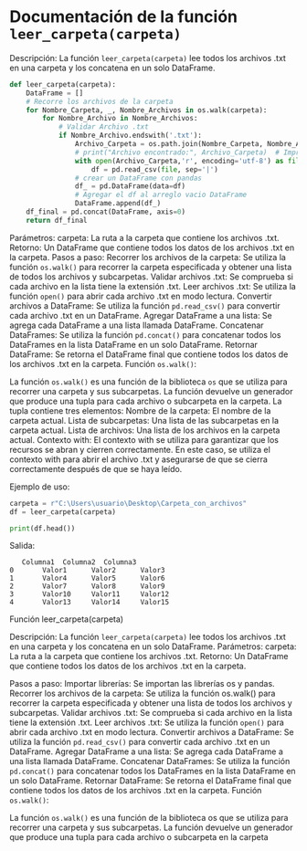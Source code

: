 # Documentación de la función ```leer_carpeta(carpeta)```
Descripción:
La función ```leer_carpeta(carpeta)``` lee todos los archivos .txt en una carpeta y los concatena en un solo DataFrame.

```python
def leer_carpeta(carpeta):
    DataFrame = []
    # Recorre los archivos de la carpeta
    for Nombre_Carpeta, _, Nombre_Archivos in os.walk(carpeta):
        for Nombre_Archivo in Nombre_Archivos:
            # Validar Archivo .txt
            if Nombre_Archivo.endswith('.txt'):
                Archivo_Carpeta = os.path.join(Nombre_Carpeta, Nombre_Archivo)
                # print("Archivo encontrado:", Archivo_Carpeta)  # Imprimir la ruta del archivo
                with open(Archivo_Carpeta,'r', encoding='utf-8') as file:
                    df = pd.read_csv(file, sep='|')
                # crear un DataFrame con pandas
                df_ = pd.DataFrame(data=df)
                # Agregar el df al arreglo vacio DataFrame 
                DataFrame.append(df_)
    df_final = pd.concat(DataFrame, axis=0)
    return df_final
```
Parámetros:
carpeta: La ruta a la carpeta que contiene los archivos .txt.
Retorno:
Un DataFrame que contiene todos los datos de los archivos .txt en la carpeta.
Pasos a paso:
Recorrer los archivos de la carpeta: Se utiliza la función ```os.walk()``` para recorrer la carpeta especificada y obtener una lista de todos los archivos y subcarpetas.
Validar archivos .txt: Se comprueba si cada archivo en la lista tiene la extensión .txt.
Leer archivos .txt: Se utiliza la función ```open()``` para abrir cada archivo .txt en modo lectura.
Convertir archivos a DataFrame: Se utiliza la función ```pd.read_csv()``` para convertir cada archivo .txt en un DataFrame.
Agregar DataFrame a una lista: Se agrega cada DataFrame a una lista llamada DataFrame.
Concatenar DataFrames: Se utiliza la función ```pd.concat()``` para concatenar todos los DataFrames en la lista DataFrame en un solo DataFrame.
Retornar DataFrame: Se retorna el DataFrame final que contiene todos los datos de los archivos .txt en la carpeta.
Función ```os.walk()```:

La función ```os.walk()``` es una función de la biblioteca ```os``` que se utiliza para recorrer una carpeta y sus subcarpetas. La función devuelve un generador que produce una tupla para cada archivo o subcarpeta en la carpeta. La tupla contiene tres elementos:
Nombre de la carpeta: El nombre de la carpeta actual.
Lista de subcarpetas: Una lista de las subcarpetas en la carpeta actual.
Lista de archivos: Una lista de los archivos en la carpeta actual.
Contexto with:
El contexto with se utiliza para garantizar que los recursos se abran y cierren correctamente. En este caso, se utiliza el contexto with para abrir el archivo .txt y asegurarse de que se cierra correctamente después de que se haya leído.

Ejemplo de uso:

```Python
carpeta = r"C:\Users\usuario\Desktop\Carpeta_con_archivos"
df = leer_carpeta(carpeta)

print(df.head())
```
Salida:
```
   Columna1  Columna2  Columna3
0       Valor1      Valor2      Valor3
1       Valor4      Valor5      Valor6
2       Valor7      Valor8      Valor9
3       Valor10     Valor11     Valor12
4       Valor13     Valor14     Valor15
```
Función leer_carpeta(carpeta)

Descripción:
La función ```leer_carpeta(carpeta)``` lee todos los archivos .txt en una carpeta y los concatena en un solo DataFrame.
Parámetros:
carpeta: La ruta a la carpeta que contiene los archivos .txt.
Retorno:
Un DataFrame que contiene todos los datos de los archivos .txt en la carpeta.

Pasos a paso:
Importar librerías: Se importan las librerías os y pandas.
Recorrer los archivos de la carpeta: Se utiliza la función os.walk() para recorrer la carpeta especificada y obtener una lista de todos los archivos y subcarpetas.
Validar archivos .txt: Se comprueba si cada archivo en la lista tiene la extensión .txt.
Leer archivos .txt: Se utiliza la función ```open()``` para abrir cada archivo .txt en modo lectura.
Convertir archivos a DataFrame: Se utiliza la función ```pd.read_csv()``` para convertir cada archivo .txt en un DataFrame.
Agregar DataFrame a una lista: Se agrega cada DataFrame a una lista llamada DataFrame.
Concatenar DataFrames: Se utiliza la función ```pd.concat()``` para concatenar todos los DataFrames en la lista DataFrame en un solo DataFrame.
Retornar DataFrame: Se retorna el DataFrame final que contiene todos los datos de los archivos .txt en la carpeta.
Función ```os.walk()```:

La función ```os.walk()``` es una función de la biblioteca os que se utiliza para recorrer una carpeta y sus subcarpetas. La función devuelve un generador que produce una tupla para cada archivo o subcarpeta en la carpeta
